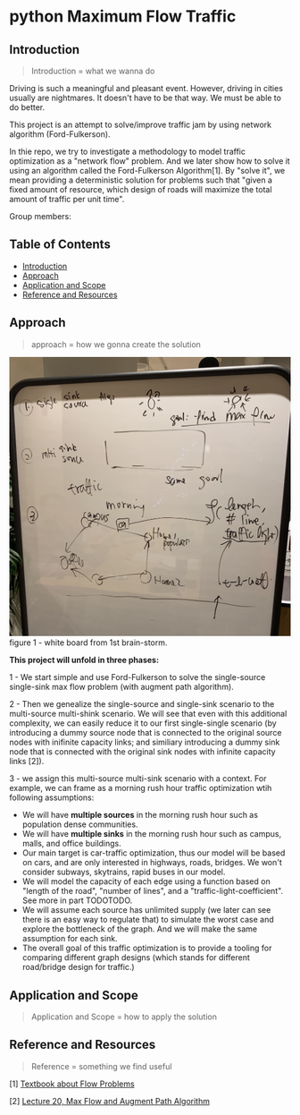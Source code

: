# python Maximum Flow Traffic

## Introduction

> Introduction = what we wanna do

Driving is such a meaningful and pleasant event. However, driving in cities usually are nightmares. It doesn't have to be that way. We must be able to do better.

This project is an attempt to solve/improve traffic jam by using network algorithm (Ford-Fulkerson).

In thie repo, we try to investigate a methodology to model traffic optimization as a "network flow" problem. And we later show how to solve it using an algorithm called the Ford-Fulkerson Algorithm[1]. By "solve it", we mean providing a deterministic solution for problems such that "given a fixed amount of resource, which design of roads will maximize the total amount of traffic per unit time".

Group members:

## Table of Contents

- [Introduction](#introduction)
- [Approach](#approach)
- [Application and Scope](#Application-and-scope)
- [Reference and Resources](#reference-and-resources)

## Approach

> approach = how we gonna create the solution

![add image](https://github.com/tobyatgithub/pythonMaximumFlowTraffic/blob/main/img/whiteBoard11272021.jpg?raw=true)
figure 1 - white board from 1st brain-storm.

**This project will unfold in three phases:**

1 - We start simple and use Ford-Fulkerson to solve the single-source single-sink max flow problem (with augment path algorithm).

2 - Then we genealize the single-source and single-sink scenario to the multi-source multi-shink scenario. We will see that even with this additional complexity, we can easily reduce it to our first single-single scenario (by introducing a dummy source node that is connected to the original source nodes with inifinite capacity links; and similiary introducing a dummy sink node that is connected with the original sink nodes with infinite capacity links [2]).

3 - we assign this multi-source multi-sink scenario with a context. For example, we can frame as a morning rush hour traffic optimization wtih following assumptions:

- We will have **multiple sources** in the morning rush hour such as population dense communities.
- We will have **multiple sinks** in the morning rush hour such as campus, malls, and office buildings.
- Our main target is car-traffic optimization, thus our model will be based on cars, and are only interested in highways, roads, bridges. We won't consider subways, skytrains, rapid buses in our model.
- We will model the capacity of each edge using a function based on "length of the road", "number of lines", and a "traffic-light-coefficient". See more in part TODOTODO.
- We will assume each source has unlimited supply (we later can see there is an easy way to regulate that) to simulate the worst case and explore the bottleneck of the graph. And we will make the same assumption for each sink.
- The overall goal of this traffic optimization is to provide a tooling for comparing different graph designs (which stands for different road/bridge design for traffic.)

## Application and Scope

> Application and Scope = how to apply the solution

## Reference and Resources

> Reference = something we find useful

[1] [Textbook about Flow Problems](https://www-sop.inria.fr/members/Frederic.Havet/Cours/flow.pdf)

[2] [Lecture 20, Max Flow and Augment Path Algorithm](http://www.ifp.illinois.edu/~angelia/ge330fall09_maxflowl20.pdf)
